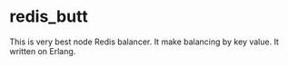 redis_butt
==========

This is very best node Redis balancer. It make balancing by key value. It written on Erlang.
